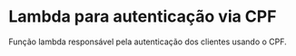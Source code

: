 # Lambda para autenticação via CPF

Função lambda responsável pela autenticação dos clientes usando o CPF.
